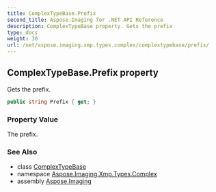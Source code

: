 ```yaml
---
title: ComplexTypeBase.Prefix
second_title: Aspose.Imaging for .NET API Reference
description: ComplexTypeBase property. Gets the prefix
type: docs
weight: 30
url: /net/aspose.imaging.xmp.types.complex/complextypebase/prefix/
---
```

## ComplexTypeBase.Prefix property

Gets the prefix.

```csharp
public string Prefix { get; }
```

### Property Value

The prefix.

### See Also

* class [ComplexTypeBase](../)
* namespace [Aspose.Imaging.Xmp.Types.Complex](../../complextypebase/)
* assembly [Aspose.Imaging](../../../)


